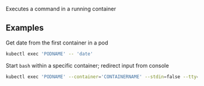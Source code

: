 Executes a command in a running container

## Examples

Get date from the first container in a pod
```bash
kubectl exec 'PODNAME' -- 'date'
```

Start `bash` within a specific container; redirect input from console
```bash
kubectl exec 'PODNAME' --container='CONTAINERNAME' --stdin=false --tty=false -- 'bash'
```
